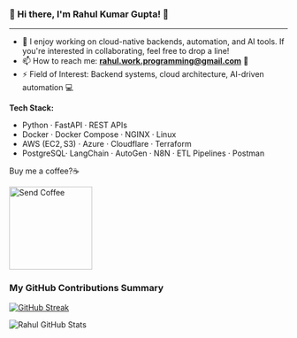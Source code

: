### 👋 Hi there, I'm Rahul Kumar Gupta! 🚀

---
- 👯 I enjoy working on cloud-native backends, automation, and AI tools. If you're interested in collaborating, feel free to drop a line!
- 📫 How to reach me: **rahul.work.programming@gmail.com** 📧
- ⚡ Field of Interest: Backend systems, cloud architecture, AI-driven automation  💻

**Tech Stack:**
- Python · FastAPI · REST APIs
- Docker · Docker Compose · NGINX · Linux
- AWS (EC2, S3) · Azure · Cloudflare · Terraform
- PostgreSQL· LangChain · AutoGen · N8N · ETL Pipelines · Postman

Buy me a coffee?☕️

<a href="https://ko-fi.com/rahulkumargupta" target="_blank"><img src="https://cdn.buymeacoffee.com/buttons/v2/default-red.png" alt="Send Coffee" width="150" ></a>

<h3>My GitHub Contributions Summary</h3>

[![GitHub Streak](https://github-readme-streak-stats.herokuapp.com?user=rahul-08-11&theme=dark&ring=fb4362&file=fb4362&currStreakNum=fb4362&currStreakLabel=fb4362&hide_border=true)](https://git.io/streak-stats)

![Rahul GitHub Stats](https://github-readme-stats.vercel.app/api?username=rahul-08-11&hide_border=true&show_icons=true&bg_color=151515&title_color=fb4362&icon_color=fb4362&text_bold=false&text_color=9e9e9e)


